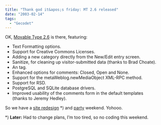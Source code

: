 ```yaml
---
title: "Thank god it&apos;s friday: MT 2.6 released"
date: "2003-02-14"
tags:
  - "Gecodet"
---
```


OK, [Movable Type 2.6](http://www.movabletype.org/news/2003_02.shtml#000782 "movabletype.org: News") is there, featuring:

- Text Formatting options.
- Support for Creative Commons Licenses.
- Adding a new category directly from the New/Edit entry screen.
- Sanitize, for cleaning up visitor-submitted data (thanks to Brad Choate).
- An <MTLink> tag.
- Enhanced options for comments: Closed, Open and None.
- Support for the metaWeblog.newMediaObject XML-RPC method.
- Support for RSD.
- PostgreSQL and SQLite database drivers.
- Improved usability of the comments form in the default templates (thanks to Jeremy Hedley).

So we have a [site redesign](http://www.couchblog.de/couchblog/archives/2003/02/soon_on_a_couch_near_you.php "Couchblog Archives") \*) and [party](http://www.couchblog.de/bassreflex/archives/2003/01/party.php "Bassreflex Archives") weekend. Yohooo.

\*) **Later:** Had to change plans, I’m too tired, so no coding this weekend.
